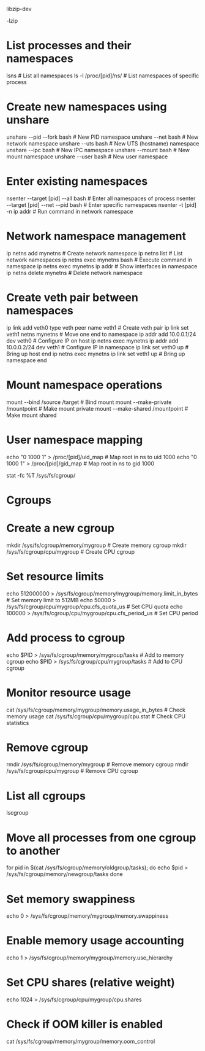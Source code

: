 libzip-dev

-lzip


# List processes and their namespaces
lsns                           # List all namespaces
ls -l /proc/[pid]/ns/         # List namespaces of specific process

# Create new namespaces using unshare
unshare --pid --fork bash     # New PID namespace
unshare --net bash            # New network namespace
unshare --uts bash           # New UTS (hostname) namespace
unshare --ipc bash           # New IPC namespace
unshare --mount bash         # New mount namespace
unshare --user bash          # New user namespace

# Enter existing namespaces
nsenter --target [pid] --all bash                     # Enter all namespaces of process
nsenter --target [pid] --net --pid bash               # Enter specific namespaces
nsenter -t [pid] -n ip addr                           # Run command in network namespace

# Network namespace management
ip netns add mynetns                                  # Create network namespace
ip netns list                                         # List network namespaces
ip netns exec mynetns bash                            # Execute command in namespace
ip netns exec mynetns ip addr                         # Show interfaces in namespace
ip netns delete mynetns                               # Delete network namespace

# Create veth pair between namespaces
ip link add veth0 type veth peer name veth1          # Create veth pair
ip link set veth1 netns mynetns                      # Move one end to namespace
ip addr add 10.0.0.1/24 dev veth0                    # Configure IP on host
ip netns exec mynetns ip addr add 10.0.0.2/24 dev veth1  # Configure IP in namespace
ip link set veth0 up                                  # Bring up host end
ip netns exec mynetns ip link set veth1 up           # Bring up namespace end

# Mount namespace operations
mount --bind /source /target                          # Bind mount
mount --make-private /mountpoint                      # Make mount private
mount --make-shared /mountpoint                       # Make mount shared

# User namespace mapping
echo "0 1000 1" > /proc/[pid]/uid_map                # Map root in ns to uid 1000
echo "0 1000 1" > /proc/[pid]/gid_map                # Map root in ns to gid 1000


stat -fc %T /sys/fs/cgroup/

# Cgroups 

# Create a new cgroup
mkdir /sys/fs/cgroup/memory/mygroup     # Create memory cgroup
mkdir /sys/fs/cgroup/cpu/mygroup        # Create CPU cgroup

# Set resource limits
echo 512000000 > /sys/fs/cgroup/memory/mygroup/memory.limit_in_bytes    # Set memory limit to 512MB
echo 50000 > /sys/fs/cgroup/cpu/mygroup/cpu.cfs_quota_us               # Set CPU quota
echo 100000 > /sys/fs/cgroup/cpu/mygroup/cpu.cfs_period_us             # Set CPU period

# Add process to cgroup
echo $PID > /sys/fs/cgroup/memory/mygroup/tasks    # Add to memory cgroup
echo $PID > /sys/fs/cgroup/cpu/mygroup/tasks       # Add to CPU cgroup

# Monitor resource usage
cat /sys/fs/cgroup/memory/mygroup/memory.usage_in_bytes    # Check memory usage
cat /sys/fs/cgroup/cpu/mygroup/cpu.stat                    # Check CPU statistics

# Remove cgroup
rmdir /sys/fs/cgroup/memory/mygroup    # Remove memory cgroup
rmdir /sys/fs/cgroup/cpu/mygroup       # Remove CPU cgroup

# List all cgroups
lscgroup

# Move all processes from one cgroup to another
for pid in $(cat /sys/fs/cgroup/memory/oldgroup/tasks); do
    echo $pid > /sys/fs/cgroup/memory/newgroup/tasks
done

# Set memory swappiness
echo 0 > /sys/fs/cgroup/memory/mygroup/memory.swappiness

# Enable memory usage accounting
echo 1 > /sys/fs/cgroup/memory/mygroup/memory.use_hierarchy

# Set CPU shares (relative weight)
echo 1024 > /sys/fs/cgroup/cpu/mygroup/cpu.shares

# Check if OOM killer is enabled
cat /sys/fs/cgroup/memory/mygroup/memory.oom_control